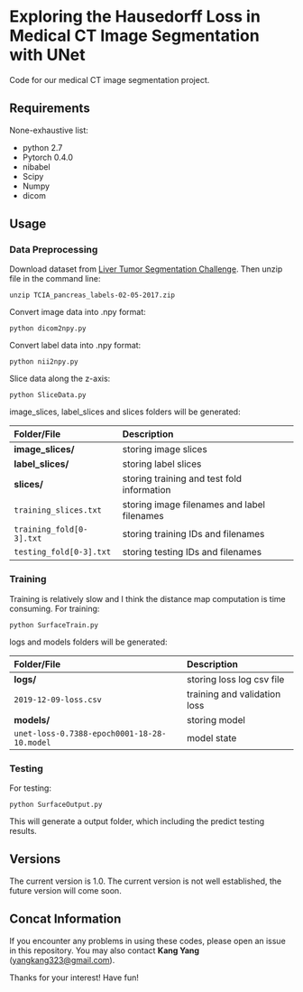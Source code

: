 # Exploring the Hausedorff Loss in Medical CT Image Segmentation with UNet
Code for our medical CT image segmentation project.

## Requirements
None-exhaustive list:
* python 2.7
* Pytorch 0.4.0
* nibabel
* Scipy
* Numpy
* dicom

## Usage
### Data Preprocessing
Download dataset from [Liver Tumor Segmentation Challenge](https://wiki.cancerimagingarchive.net/display/Public/Pancreas-CT). Then unzip file in the command line: 
```
unzip TCIA_pancreas_labels-02-05-2017.zip
```
Convert image data into .npy format:
```
python dicom2npy.py
```
Convert label data into .npy format:
```
python nii2npy.py
```
Slice data along the z-axis: 
```
python SliceData.py
```
image_slices, label_slices and slices folders will be generated:

| Folder/File                           | Description                                                   |
|:--------------------------------------|:--------------------------------------------------------------|
|**image_slices/**                      |storing image slices                                           |
|**label_slices/**                      |storing label slices                                           |
|**slices/**                            |storing training and test fold information                     |
|`training_slices.txt`                  |storing image filenames and label filenames                    |
|`training_fold[0-3].txt`               |storing training IDs and filenames                             |
|`testing_fold[0-3].txt`                |storing testing IDs and filenames                              |

### Training
Training is relatively slow and I think the distance map computation is time consuming. For training:
```
python SurfaceTrain.py
```
logs and models folders will be generated:

| Folder/File                                   | Description                                          |
|:----------------------------------------------|:-----------------------------------------------------|
|**logs/**                                      |storing loss log csv file                             |
|`2019-12-09-loss.csv`                          |training and validation loss                          |
|**models/**                                    |storing model                                         |
|`unet-loss-0.7388-epoch0001-18-28-10.model`    |model state                                           |

### Testing
For testing:
```
python SurfaceOutput.py
```
This will generate a output folder, which including the predict testing results.

## Versions
The current version is 1.0. The current version is not well established, the future version will come soon. 

## Concat Information
If you encounter any problems in using these codes, please open an issue in this repository. You may also contact **Kang Yang** (yangkang323@gmail.com).

Thanks for your interest! Have fun!


   
